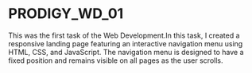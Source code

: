# PRODIGY_WD_01
This was the first task of the Web Development.In this task, I created a responsive landing page featuring an interactive navigation menu using HTML, CSS, and JavaScript. The navigation menu is designed to have a fixed position and remains visible on all pages as the user scrolls. 
